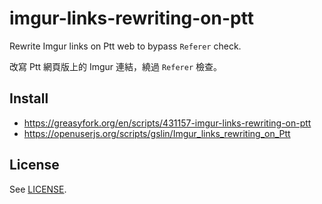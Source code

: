 # imgur-links-rewriting-on-ptt

Rewrite Imgur links on Ptt web to bypass `Referer` check.

改寫 Ptt 網頁版上的 Imgur 連結，繞過 `Referer` 檢查。

## Install

* https://greasyfork.org/en/scripts/431157-imgur-links-rewriting-on-ptt
* https://openuserjs.org/scripts/gslin/Imgur_links_rewriting_on_Ptt

## License

See [LICENSE](LICENSE).
